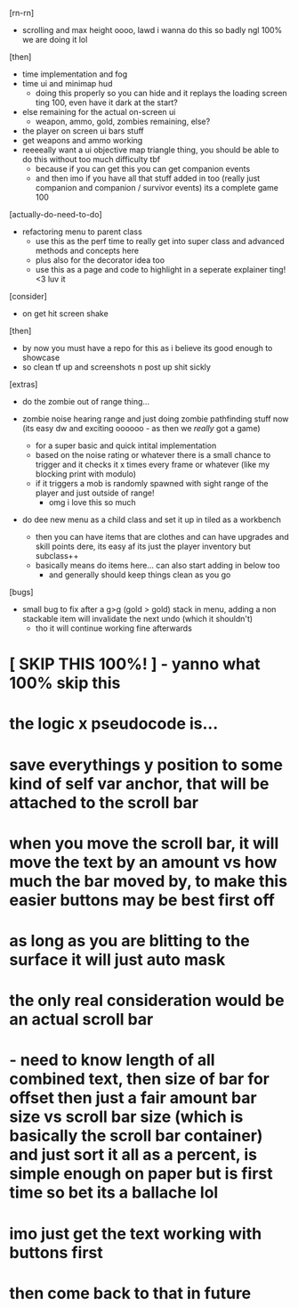 

[rn-rn]
- scrolling and max height oooo, lawd i wanna do this so badly ngl 100% we are doing it lol

[then]
- time implementation and fog
- time ui and minimap hud
    - doing this properly so you can hide and it replays the loading screen ting 100, even have it dark at the start?
- else remaining for the actual on-screen ui
    - weapon, ammo, gold, zombies remaining, else?
- the player on screen ui bars stuff
- get weapons and ammo working
- reeeeally want a ui objective map triangle thing, you should be able to do this without too much difficulty tbf
    - because if you can get this you can get companion events
    - and then imo if you have all that stuff added in too (really just companion and companion / survivor events) its a complete game 100

[actually-do-need-to-do]
- refactoring menu to parent class
    - use this as the perf time to really get into super class and advanced methods and concepts here
    - plus also for the decorator idea too
    - use this as a page and code to highlight in a seperate explainer ting! <3 luv it

[consider]
- on get hit screen shake

[then]
- by now you must have a repo for this as i believe its good enough to showcase
- so clean tf up and screenshots n post up shit sickly


[extras]
- do the zombie out of range thing...
- zombie noise hearing range and just doing zombie pathfinding stuff now (its easy dw and exciting oooooo - as then we *really* got a game)
    - for a super basic and quick intital implementation
    - based on the noise rating or whatever there is a small chance to trigger and it checks it x times every frame or whatever (like my blocking print with modulo)
    - if it triggers a mob is randomly spawned with sight range of the player and just outside of range!
        - omg i love this so much

- do dee new menu as a child class and set it up in tiled as a workbench
    - then you can have items that are clothes and can have upgrades and skill points dere, its easy af its just the player inventory but subclass++
    - basically means do items here... can also start adding in below too
        - and generally should keep things clean as you go

[bugs]
- small bug to fix after a g>g (gold > gold) stack in menu, adding a non stackable item will invalidate the next undo (which it shouldn't)
    - tho it will continue working fine afterwards



# [ SKIP THIS 100%! ] - yanno what 100% skip this
# the logic x pseudocode is...
# save everythings y position to some kind of self var anchor, that will be attached to the scroll bar
# when you move the scroll bar, it will move the text by an amount vs how much the bar moved by, to make this easier buttons may be best first off
# as long as you are blitting to the surface it will just auto mask
# the only real consideration would be an actual scroll bar
#   - need to know length of all combined text, then size of bar for offset then just a fair amount bar size vs scroll bar size (which is basically the scroll bar container) and just sort it all as a percent, is simple enough on paper but is first time so bet its a ballache lol
# imo just get the text working with buttons first
# then come back to that in future